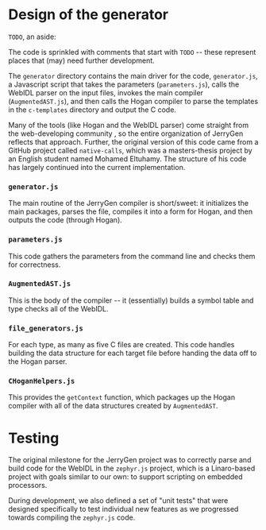 # Design of the generator

<code>TODO</code>, an aside:<p>
The code is sprinkled with comments that start with
<code>TODO</code> -- these represent places that (may) need further
development.

The <code>generator</code> directory contains the main driver for the
code, <code>generator.js</code>, a Javascript script that takes the
parameters (<code>parameters.js</code>), calls the WebIDL parser on
the input files, invokes the main compiler
(<code>AugmentedAST.js</code>), and then calls the Hogan compiler to
parse the templates in the <code>c-templates</code> directory and
output the C code.

Many of the tools (like Hogan and the WebIDL parser) come straight
from the web-developing community , so the entire organization of
JerryGen reflects that approach.  Further, the original version of
this code came from a GitHub project called <code>native-calls</code>,
which was a masters-thesis project by an English student named Mohamed
Eltuhamy.  The structure of his code has largely continued into the
current implementation.

### <code>generator.js</code>

The main routine of the JerryGen compiler is short/sweet: it
initializes the main packages, parses the file, compiles it into a
form for Hogan, and then outputs the code (through Hogan).

### <code>parameters.js</code>

This code gathers the parameters from the command line and checks them
for correctness.

### <code>AugmentedAST.js</code>

This is the body of the compiler -- it (essentially) builds a symbol
table and type checks all of the WebIDL.

### <code>file_generators.js</code>

For each type, as many as five C files are created.  This code handles
building the data structure for each target file before handing the
data off to the Hogan parser.

### <code>CHoganHelpers.js</code>

This provides the <code>getContext</code> function, which packages up
the Hogan compiler with all of the data structures created by <code>AugmentedAST</code>.

# Testing

The original milestone for the JerryGen project was to correctly parse
and build code for the WebIDL in the <code>zephyr.js</code> project,
which is a Linaro-based project with goals similar to our own: to
support scripting on embedded processors.

During development, we also defined a set of "unit tests" that were
designed specifically to test individual new features as we progressed
towards compiling the <code>zephyr.js</code> code.
